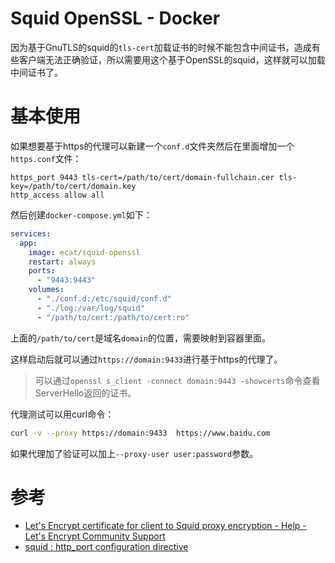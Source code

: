 # Squid OpenSSL - Docker

因为基于GnuTLS的squid的`tls-cert`加载证书的时候不能包含中间证书，造成有些客户端无法正确验证，所以需要用这个基于OpenSSL的squid，这样就可以加载中间证书了。

# 基本使用

如果想要基于https的代理可以新建一个`conf.d`文件夹然后在里面增加一个`https.conf`文件：

```
https_port 9443 tls-cert=/path/to/cert/domain-fullchain.cer tls-key=/path/to/cert/domain.key
http_access allow all
```

然后创建`docker-compose.yml`如下：

```yml
services:
  app:
    image: ecat/squid-openssl
    restart: always
    ports:
      - "9443:9443"
    volumes:
      - "./conf.d:/etc/squid/conf.d"
      - "./log:/var/log/squid"
      - "/path/to/cert:/path/to/cert:ro"
```

上面的`/path/to/cert`是域名`domain`的位置，需要映射到容器里面。

这样启动后就可以通过`https://domain:9433`进行基于https的代理了。

> 可以通过`openssl s_client -connect domain:9443 -showcerts`命令查看ServerHello返回的证书。

代理测试可以用curl命令：

```sh
curl -v --proxy https://domain:9433  https://www.baidu.com
```

如果代理加了验证可以加上`--proxy-user user:password`参数。


# 参考

- [Let's Encrypt certificate for client to Squid proxy encryption - Help - Let's Encrypt Community Support](https://community.letsencrypt.org/t/lets-encrypt-certificate-for-client-to-squid-proxy-encryption/206978/10)
- [squid : http_port configuration directive](http://www.squid-cache.org/Doc/config/http_port/)
